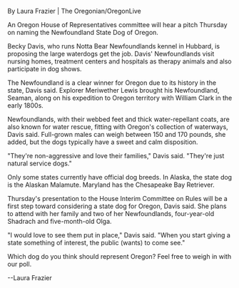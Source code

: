 By  Laura Frazier | The Oregonian/OregonLive  
  
An Oregon House of Representatives committee will hear a pitch Thursday on naming the Newfoundland State Dog of Oregon. 

Becky Davis, who runs Notta Bear Newfoundlands kennel in Hubbard, is proposing the large waterdogs get the job. Davis' Newfoundlands visit nursing homes, treatment centers and hospitals as therapy animals and also participate in dog shows. 

The Newfoundland is a clear winner for Oregon due to its history in the state, Davis said. Explorer Meriwether Lewis brought his Newfoundland, Seaman, along on his expedition to Oregon territory with William Clark in the early 1800s.

Newfoundlands, with their webbed feet and thick water-repellant coats, are also known for water rescue, fitting with Oregon's collection of waterways, Davis said. Full-grown males can weigh between 150 and 170 pounds, she added, but the dogs typically have a sweet and calm disposition. 

"They're non-aggressive and love their families," Davis said. "They're just natural service dogs." 

Only some states currently have official dog breeds. In Alaska, the state dog is the Alaskan Malamute. Maryland has the Chesapeake Bay Retriever. 

Thursday's presentation to the House Interim Committee on Rules will be a first step toward considering a state dog for Oregon, Davis said. She plans to attend with her family and two of her Newfoundlands, four-year-old Shadrach and five-month-old Olga. 

"I would love to see them put in place," Davis said. "When you start giving a state something of interest, the public (wants) to come see."

Which dog do you think should represent Oregon? Feel free to weigh in with our poll.

--Laura Frazier

